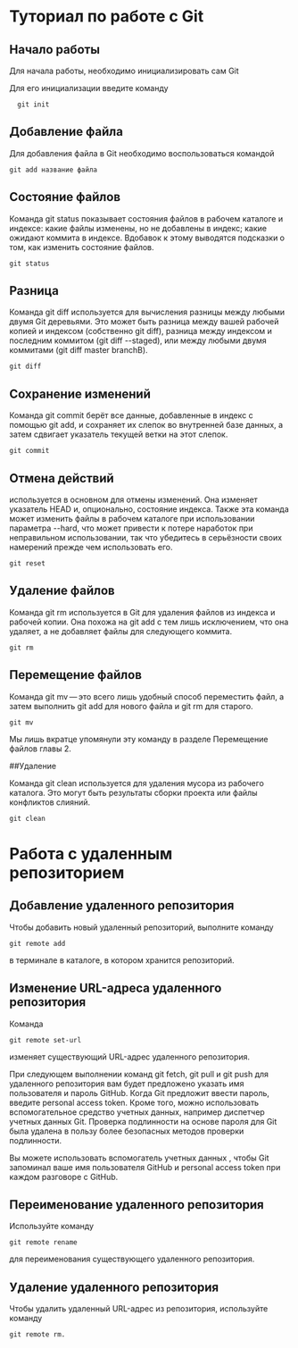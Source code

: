 # Туториал по работе с Git

## Начало работы

Для начала работы, необходимо инициализировать сам Git

Для его инициализации введите команду 

```
  git init
```

## Добавление файла

Для добавления файла в Git необходимо воспользоваться командой 

```
git add название файла
```

## Состояние файлов 

Команда git status показывает состояния файлов в рабочем каталоге и индексе: какие файлы изменены, но не добавлены в индекс; какие ожидают коммита в индексе. Вдобавок к этому выводятся подсказки о том, как изменить состояние файлов.

```
git status
```

## Разница 

Команда git diff используется для вычисления разницы между любыми двумя Git деревьями. Это может быть разница между вашей рабочей копией и индексом (собственно git diff), разница между индексом и последним коммитом (git diff --staged), или между любыми двумя коммитами (git diff master branchB).

```
git diff
```

## Сохранение изменений

Команда git commit берёт все данные, добавленные в индекс с помощью git add, и сохраняет их слепок во внутренней базе данных, а затем сдвигает указатель текущей ветки на этот слепок.

```
git commit
```

## Отмена действий

используется в основном для отмены изменений. Она изменяет указатель HEAD и, опционально, состояние индекса. Также эта команда может изменить файлы в рабочем каталоге при использовании параметра --hard, что может привести к потере наработок при неправильном использовании, так что убедитесь в серьёзности своих намерений прежде чем использовать его.

```
git reset
```

## Удаление файлов 
Команда git rm используется в Git для удаления файлов из индекса и рабочей копии. Она похожа на git add с тем лишь исключением, что она удаляет, а не добавляет файлы для следующего коммита.

```
git rm
```




## Перемещение файлов

Команда git mv — это всего лишь удобный способ переместить файл, а затем выполнить git add для нового файла и git rm для старого.

```
git mv
```

Мы лишь вкратце упомянули эту команду в разделе Перемещение файлов главы 2.

##Удаление 

Команда git clean используется для удаления мусора из рабочего каталога. Это могут быть результаты сборки проекта или файлы конфликтов слияний.

```
git clean
```

# Работа с удаленным репозиторием


## Добавление удаленного репозитория

Чтобы добавить новый удаленный репозиторий, выполните команду 
```
git remote add
```
в терминале в каталоге, в котором хранится репозиторий.


## Изменение URL-адреса удаленного репозитория

Команда 
```
git remote set-url 
```
изменяет существующий URL-адрес удаленного репозитория.


При следующем выполнении команд git fetch, git pull и git push для удаленного репозитория вам будет предложено указать имя пользователя и пароль GitHub. Когда Git предложит ввести пароль, введите personal access token. Кроме того, можно использовать вспомогательное средство учетных данных, например диспетчер учетных данных Git. Проверка подлинности на основе пароля для Git была удалена в пользу более безопасных методов проверки подлинности. 

Вы можете использовать вспомогатель учетных данных , чтобы Git запоминал ваше имя пользователя GitHub и personal access token при каждом разговоре с GitHub.


## Переименование удаленного репозитория

Используйте команду 
```
git remote rename 
```

для переименования существующего удаленного репозитория.




## Удаление удаленного репозитория

Чтобы удалить удаленный URL-адрес из репозитория, используйте команду 
```
git remote rm.
```

